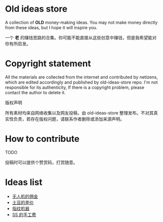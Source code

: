 # Old ideas store
A collection of **OLD** money-making ideas. You may not make money directly from these ideas, but I hope it will inspire you.

一个 **老** 的赚钱思路的合集。你可能不能直接从这些创意中赚钱，但是我希望能对你有所启发。

# Copyright statement

All the materials are collected from the internet and contributed by netizens, which are edited accordingly and published by old-ideas-store repo. I'm not responsible for its authenticity, If there is a copyright problem, please contact the author to delete it.

版权声明

所有素材均来自网络收集以及网友投稿，由 old-ideas-store 整理发布。不对其真实性负责，若存在版权问题，请联系作者删除或添加来源声明。

# How to contribute

TODO

投稿时可以提供个赞赏码，打赏随意。

# Ideas list

- [无人机的佣金](https://github.com/CrossLee/old-ideas-store/wiki/%E6%97%A0%E4%BA%BA%E6%9C%BA%E7%9A%84%E4%BD%A3%E9%87%91)
- [土豆的差价](https://github.com/CrossLee/old-ideas-store/wiki/%E5%9C%9F%E8%B1%86%E7%9A%84%E5%B7%AE%E4%BB%B7)
- [指纹机器](https://github.com/CrossLee/old-ideas-store/wiki/%E6%8C%87%E7%BA%B9%E6%9C%BA%E5%99%A8)
- [SS 的手工费](https://github.com/CrossLee/old-ideas-store/wiki/SS-%E7%9A%84%E6%89%8B%E5%B7%A5%E8%B4%B9)
